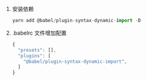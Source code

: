1. 安装依赖

    ```js
    yarn add @babel/plugin-syntax-dynamic-import -D
    ```

2. .babelrc 文件增加配置
    ```js
    {
      "presets": [],
      "plugins": [
        "@babel/plugin-syntax-dynamic-import",
      ]
    }
    ```
